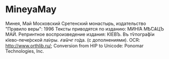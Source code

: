 # MineyaMay

Минея, Май
Московский Сретенский монастырь, издательство  "Правило веры": 1996
Тексты приводятся по изданию: МИНІ́А МѢ́СѦЦЪ МАЙ. Репринтное воспроизведение  издания: КІ́ЕВЪ. Въ тѷпогра́фїи кїево-пече́рской ла́ѵры.  ҂аѿчг го́да. (с дополнениями). OCR: http://www.orthlib.ru/; Conversion from HIP to Unicode: Ponomar Technologies, Inc.
